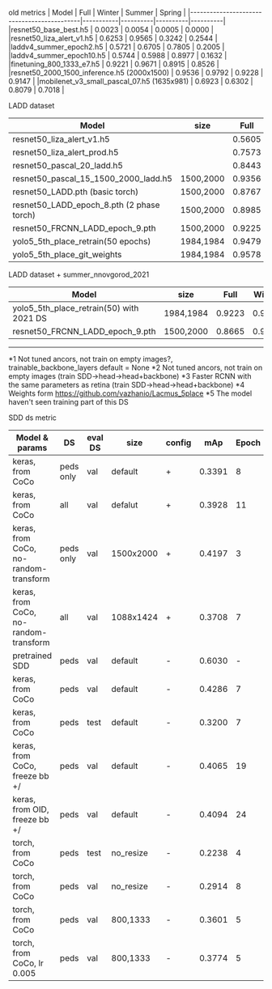 old metrics
|        Model                               |    Full   | Winter   |   Summer |   Spring |
|--------------------------------------------|-----------|----------|----------|----------|               
|resnet50_base_best.h5                       |   0.0023  |  0.0054  |  0.0005  |  0.0000  |
|resnet50_liza_alert_v1.h5                   |   0.6253  |  0.9565  |  0.3242  |  0.2544  |
|laddv4_summer_epoch2.h5                     |   0.5721  |  0.6705  |  0.7805  |  0.2005  |
|laddv4_summer_epoch10.h5                    |   0.5744  |  0.5988  |  0.8977  |  0.1632  |
|finetuning_800_1333_e7.h5                   |   0.9221  |  0.9671  |  0.8915  |  0.8526  |
|resnet50_2000_1500_inference.h5 (2000x1500) |   0.9536  |  0.9792  |  0.9228  |  0.9147  |
|mobilenet_v3_small_pascal_07.h5 (1635x981)  |   0.6923  |  0.6302  |  0.8079  |  0.7018  |

LADD dataset

|        Model                             | size      |    Full   | Winter   | Spring   |  SummerM | SummerT  | comments  |
|------------------------------------------|-----------|-----------|----------|----------|----------|----------|-----------|
|resnet50_liza_alert_v1.h5                 |           |   0.5605  | 0.9565   | 0.2526   | 0.2734   | 0.5126   | |
|resnet50_liza_alert_prod.h5               |           |   0.7573  | 0.9614   | 0.8408   | 0.8902   | 0.5951   | |
|resnet50_pascal_20_ladd.h5                |           |   0.8443  | 0.9426   | 0.6823   | 0.7080   | 0.8345   | |
|resnet50_pascal_15_1500_2000_ladd.h5      | 1500,2000 |   0.9356  | 0.9825   | 0.8956   | 0.8839   | 0.9315   | |
|resnet50_LADD.pth (basic torch)		   | 1500,2000 |   0.8767  | 0.9595   | 0.6556   | 0.8053   | 0.8987   | *1  |
|resnet50_LADD_epoch_8.pth (2 phase torch) | 1500,2000 |   0.8985  | 0.9731   | 0.7455   | 0.8067   | 0.9146   | *2  |
|resnet50_FRCNN_LADD_epoch_9.pth           | 1500,2000 |   0.9225  | 0.9801   | 0.7813   | 0.8747   | 0.9183   | *3  |
|yolo5_5th_place_retrain(50 epochs)        | 1984,1984 |   0.9479  | 0.9843   | 0.7866   | 0.9255   | 0.9701   | |
|yolo5_5th_place_git_weights               | 1984,1984 |   0.9578  | 0.9833   | 0.8192   | 0.9474   | 0.9799   | *4  |

LADD dataset + summer_nnovgorod_2021

|        Model                             | size      |    Full   | Winter   | Spring   |  SummerM | SummerT  | 2021_NN_mix | comments  |
|------------------------------------------|-----------|-----------|----------|----------|----------|----------|-------------|-----------|
|yolo5_5th_place_retrain(50) with 2021 DS  | 1984,1984 |  0.9223   | 0.9843   | 0.7905   | 0.9420   |  0.9183  | 0.4121      |   |
|resnet50_FRCNN_LADD_epoch_9.pth           | 1500,2000 |  0.8665   | 0.9801   | 0.7813   | 0.8747   |  0.9183  | 0.1491      |*5 |

---
*1 Not tuned ancors, not train on empty images?, trainable_backbone_layers default = None
*2 Not tuned ancors, not train on empty images (train SDD->head->head+backbone)
*3 Faster RCNN with the same parameters as retina (train SDD->head->head+backbone)
*4 Weights form https://github.com/vazhanio/Lacmus_5place
*5 The model haven't seen training part of this DS

SDD ds metric

|  Model & params                         |    DS     | eval DS | size      | config | mAp    | Epoch |
| ----------------------------------------|-----------|---------|-----------|--------|--------| ------|
| keras, from CoCo	                      | peds only | val     | default   |   +    | 0.3391 |   8   |
| keras, from CoCo                        | all       | val     | defalut   |   +    | 0.3928 |   11  |
| keras, from CoCo, no-random-transform   | peds only | val     | 1500x2000 |   +    | 0.4197 |   3   |
| keras, from CoCo, no-random-transform   | all       | val     | 1088x1424 |   +    | 0.3708 |   7   |
| pretrained SDD                          | peds      | val     | default   |   -    | 0.6030 |   -   |
| keras, from CoCo                        | peds      | val     | default   |   -    | 0.4286 |   7   |
| keras, from CoCo                        | peds      | test    | default   |   -    | 0.3200 |   7   |
| keras, from CoCo,  freeze bb +/         | peds      | val     | default   |   -    | 0.4065 |   19  |
| keras, from OID, freeze bb +/           | peds      | val     | default   |   -    | 0.4094 |   24  |
| torch, from CoCo                        | peds      | test    | no_resize |   -    | 0.2238 |   4   |
| torch, from CoCo                        | peds      | val     | no_resize |   -    | 0.2914 |   8   |
| torch, from CoCo                        | peds      | val     | 800,1333  |   -    | 0.3601 |   5   | 
| torch, from CoCo, lr 0.005              | peds      | val     | 800,1333  |   -    | 0.3774 |   5   |
